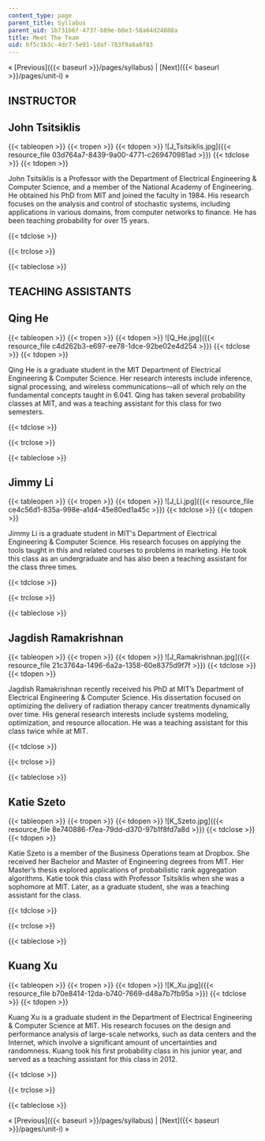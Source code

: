 ```yaml
---
content_type: page
parent_title: Syllabus
parent_uid: 1b731b6f-4737-b89e-b0e3-58a64d24888a
title: Meet The Team
uid: bf5c1b3c-4dc7-5e91-1daf-783f9a8a6f83
---
```


« [Previous]({{< baseurl >}}/pages/syllabus) | [Next]({{< baseurl >}}/pages/unit-i) »

INSTRUCTOR
----------

John Tsitsiklis
---------------

{{< tableopen >}}
{{< tropen >}}
{{< tdopen >}}
![J_Tsitsiklis.jpg]({{< resource_file 03d764a7-8439-9a00-4771-c269470981ad >}})
{{< tdclose >}}
{{< tdopen >}}


John Tsitsiklis is a Professor with the Department of Electrical Engineering & Computer Science, and a member of the National Academy of Engineering. He obtained his PhD from MIT and joined the faculty in 1984. His research focuses on the analysis and control of stochastic systems, including applications in various domains, from computer networks to finance. He has been teaching probability for over 15 years.


{{< tdclose >}}

{{< trclose >}}

{{< tableclose >}}

  
TEACHING ASSISTANTS
----------------------

Qing He
-------

{{< tableopen >}}
{{< tropen >}}
{{< tdopen >}}
![Q_He.jpg]({{< resource_file c4d262b3-e697-ee78-1dce-92be02e4d254 >}})
{{< tdclose >}}
{{< tdopen >}}


Qing He is a graduate student in the MIT Department of Electrical Engineering & Computer Science. Her research interests include inference, signal processing, and wireless communications—all of which rely on the fundamental concepts taught in 6.041. Qing has taken several probability classes at MIT, and was a teaching assistant for this class for two semesters.


{{< tdclose >}}

{{< trclose >}}

{{< tableclose >}}

Jimmy Li
--------

{{< tableopen >}}
{{< tropen >}}
{{< tdopen >}}
![J_Li.jpg]({{< resource_file ce4c56d1-835a-998e-a1d4-45e80ed1a45c >}})
{{< tdclose >}}
{{< tdopen >}}


Jimmy Li is a graduate student in MIT's Department of Electrical Engineering & Computer Science. His research focuses on applying the tools taught in this and related courses to problems in marketing. He took this class as an undergraduate and has also been a teaching assistant for the class three times.


{{< tdclose >}}

{{< trclose >}}

{{< tableclose >}}

Jagdish Ramakrishnan
--------------------

{{< tableopen >}}
{{< tropen >}}
{{< tdopen >}}
![J_Ramakrishnan.jpg]({{< resource_file 21c3764a-1496-6a2a-1358-60e8375d9f7f >}})
{{< tdclose >}}
{{< tdopen >}}


Jagdish Ramakrishnan recently received his PhD at MIT’s Department of Electrical Engineering & Computer Science. His dissertation focused on optimizing the delivery of radiation therapy cancer treatments dynamically over time. His general research interests include systems modeling, optimization, and resource allocation. He was a teaching assistant for this class twice while at MIT.


{{< tdclose >}}

{{< trclose >}}

{{< tableclose >}}

Katie Szeto
-----------

{{< tableopen >}}
{{< tropen >}}
{{< tdopen >}}
![K_Szeto.jpg]({{< resource_file 8e740886-f7ea-79dd-d370-97b1f8fd7a8d >}})
{{< tdclose >}}
{{< tdopen >}}


Katie Szeto is a member of the Business Operations team at Dropbox. She received her Bachelor and Master of Engineering degrees from MIT. Her Master’s thesis explored applications of probabilistic rank aggregation algorithms. Katie took this class with Professor Tsitsiklis when she was a sophomore at MIT. Later, as a graduate student, she was a teaching assistant for the class.


{{< tdclose >}}

{{< trclose >}}

{{< tableclose >}}

Kuang Xu
--------

{{< tableopen >}}
{{< tropen >}}
{{< tdopen >}}
![K_Xu.jpg]({{< resource_file b70e8414-12da-b740-7669-d48a7b7fb95a >}})
{{< tdclose >}}
{{< tdopen >}}


Kuang Xu is a graduate student in the Department of Electrical Engineering & Computer Science at MIT. His research focuses on the design and performance analysis of large-scale networks, such as data centers and the Internet, which involve a significant amount of uncertainties and randomness. Kuang took his first probability class in his junior year, and served as a teaching assistant for this class in 2012.


{{< tdclose >}}

{{< trclose >}}

{{< tableclose >}}

« [Previous]({{< baseurl >}}/pages/syllabus) | [Next]({{< baseurl >}}/pages/unit-i) »